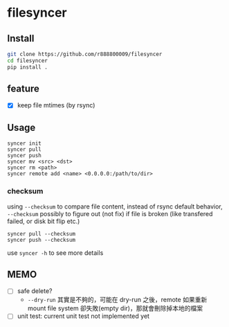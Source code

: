 # filesyncer

## Install
```bash
git clone https://github.com/r888800009/filesyncer
cd filesyncer
pip install .
```

## feature
- [x] keep file mtimes (by rsync)

## Usage
```
syncer init
syncer pull
syncer push
syncer mv <src> <dst>
syncer rm <path>
syncer remote add <name> <0.0.0.0:/path/to/dir>
```

### checksum
using `--checksum` to compare file content, instead of rsync default behavior, 
`--checksum` possibly to figure out (not fix) if file is broken (like transfered failed, or disk bit flip etc.)
```
syncer pull --checksum
syncer push --checksum
```

use `syncer -h` to see more details

## MEMO
- [ ] safe delete?
    - `--dry-run` 其實是不夠的，可能在 dry-run 之後，remote 如果重新 mount file system 卻失敗(empty dir)，那就會刪除掉本地的檔案
- [ ] unit test: current unit test not implemented yet
